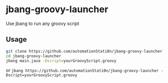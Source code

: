# jbang-groovy-launcher
Use jbang to run any groovy script
## Usage
```bash
git clone https://github.com/automationStati0n/jbang-groovy-launcher
cd jbang-groovy-launcher
jbang main.java -Dscript=yourGroovyScript.groovy
```  
or
`jbang https://github.com/automationStati0n/jbang-groovy-launcher -Dscript=yourGroovyScript.groovy`
